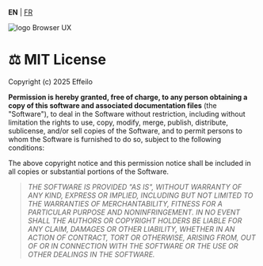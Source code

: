 **EN** | [FR](../fr/LICENCE.md)

<div>
  <img src="https://browserux.com/assets/images/browser-ui-logo-150x150.png" alt="logo Browser UX"/>
</div>

# ⚖️ MIT License

Copyright (c) 2025 Effeilo

**Permission is hereby granted, free of charge, to any person obtaining a copy of this software and associated documentation files** (the "Software"), to deal
in the Software without restriction, including without limitation the rights to use, copy, modify, merge, publish, distribute, sublicense, and/or sell copies of the Software, and to permit persons to whom the Software is furnished to do so, subject to the following conditions:

The above copyright notice and this permission notice shall be included in all copies or substantial portions of the Software.

> *THE SOFTWARE IS PROVIDED "AS IS", WITHOUT WARRANTY OF ANY KIND, EXPRESS OR IMPLIED, INCLUDING BUT NOT LIMITED TO THE WARRANTIES OF MERCHANTABILITY, FITNESS FOR A PARTICULAR PURPOSE AND NONINFRINGEMENT. IN NO EVENT SHALL THE
AUTHORS OR COPYRIGHT HOLDERS BE LIABLE FOR ANY CLAIM, DAMAGES OR OTHER LIABILITY, WHETHER IN AN ACTION OF CONTRACT, TORT OR OTHERWISE, ARISING FROM, OUT OF OR IN CONNECTION WITH THE SOFTWARE OR THE USE OR OTHER DEALINGS IN THE SOFTWARE.*
